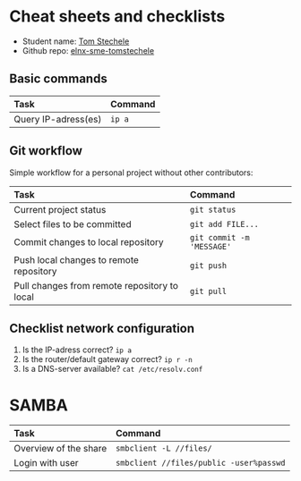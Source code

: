 # Cheat sheets and checklists

- Student name: [Tom Stechele](https://github.com/tomstechele/)
- Github repo: [elnx-sme-tomstechele](https://github.com/tomstechele/elnx-sme-tomstechele)

## Basic commands

| Task                | Command |
| :---                | :---    |
| Query IP-adress(es) | `ip a`  |

## Git workflow

Simple workflow for a personal project without other contributors:

| Task                                         | Command                   |
| :---                                         | :---                      |
| Current project status                       | `git status`              |
| Select files to be committed                 | `git add FILE...`         |
| Commit changes to local repository           | `git commit -m 'MESSAGE'` |
| Push local changes to remote repository      | `git push`                |
| Pull changes from remote repository to local | `git pull`                |

## Checklist network configuration

1. Is the IP-adress correct? `ip a`
2. Is the router/default gateway correct? `ip r -n`
3. Is a DNS-server available? `cat /etc/resolv.conf`


# SAMBA

| Task                                         | Command                   |
| :---                                         | :---                      |
| Overview of the share                     | `smbclient -L //files/`              |
| Login with user | `smbclient //files/public -user%passwd`                |
